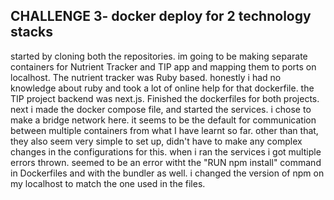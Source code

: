 ## CHALLENGE 3- docker deploy for 2 technology stacks

started by cloning both the repositories. im going to be making separate containers for Nutrient Tracker and TIP app and mapping them to ports on localhost.
The nutrient tracker was Ruby based. honestly i had no knowledge about ruby and took a lot of online help for that dockerfile. the TIP project backend was next.js. Finished the dockerfiles for both projects. 
next i made the docker compose file, and started the services.
i chose to make a bridge network here. it seems to be the default for communication between multiple containers from what I have learnt so far. other than that, they also seem very simple to set up, didn't have to make any complex changes in the configurations for this. 
when i ran the services i got multiple errors thrown. seemed to be an error witht the "RUN npm install" command in Dockerfiles and with the bundler as well. i changed the version of npm on my localhost to match the one used in the files. 